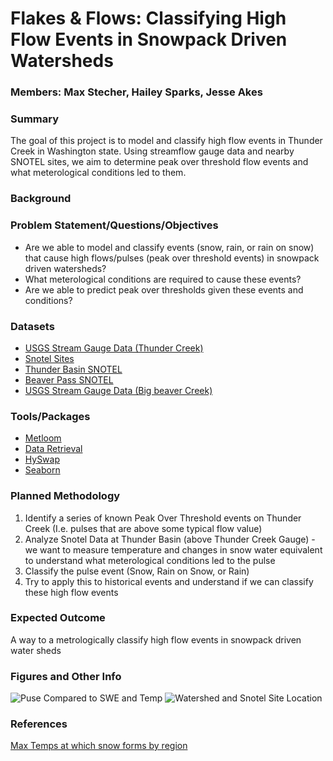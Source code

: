 # Flakes & Flows: Classifying High Flow Events in Snowpack Driven Watersheds

### Members: Max Stecher, Hailey Sparks, Jesse Akes

### Summary
The goal of this project is to model and classify high flow events in Thunder Creek in Washington state. Using streamflow gauge data and nearby SNOTEL sites, we aim to determine peak over threshold flow events and what meterological conditions led to them. 

### Background

### Problem Statement/Questions/Objectives
* Are we able to model and classify events (snow, rain, or rain on snow) that cause high flows/pulses (peak over threshold events) in snowpack driven watersheds?
* What meterological conditions are required to cause these events?
* Are we able to predict peak over thresholds given these events and conditions? 

### Datasets
* [USGS Stream Gauge Data (Thunder Creek)](https://waterdata.usgs.gov/monitoring-location/12175500/#dataTypeId=continuous-00060-0&period=P7D&showMedian=false)
* [Snotel Sites](https://www.arcgis.com/apps/mapviewer/index.html?layers=719ef67bd41047bd952e497cbe6961d0)
* [Thunder Basin SNOTEL](https://wcc.sc.egov.usda.gov/nwcc/site?sitenum=817)
* [Beaver Pass SNOTEL](https://wcc.sc.egov.usda.gov/nwcc/site?sitenum=990)
* [USGS Stream Gauge Data (Big beaver Creek)](https://waterdata.usgs.gov/monitoring-location/12172000/#dataTypeId=continuous-00065-0&period=P7D&showMedian=false)

### Tools/Packages
* [Metloom](https://github.com/M3Works/metloom)
* [Data Retrieval](https://github.com/DOI-USGS/dataretrieval-python)
* [HySwap](https://github.com/DOI-USGS/hyswap)
* [Seaborn](https://seaborn.pydata.org/)

### Planned Methodology
1. Identify a series of known Peak Over Threshold events on Thunder Creek (I.e. pulses that are above some typical flow value)
2. Analyze Snotel Data at Thunder Basin (above Thunder Creek Gauge) - we want to measure temperature and changes in snow water equivalent to understand what meterological conditions led to the pulse
3. Classify the pulse event (Snow, Rain on Snow, or Rain)
4. Try to apply this to historical events and understand if we can classify these high flow events

### Expected Outcome
A way to a metrologically classify high flow events in snowpack driven water sheds

### Figures and Other Info
![Puse Compared to SWE and Temp](https://github.com/user-attachments/assets/975313d4-2340-4e98-b6b6-04e78b2936f8)
![Watershed and Snotel Site Location](https://github.com/user-attachments/assets/fb5304a3-1864-4fce-9a2d-9f736e7df56a)

### References
[Max Temps at which snow forms by region](https://agupubs.onlinelibrary.wiley.com/doi/full/10.1029/2018JD030140)

